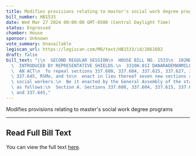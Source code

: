```yaml
---
title: Modifies provisions relating to master's social work degree programs
bill_number: HB1533
date: Wed Mar 27 2024 00:00:00 GMT-0500 (Central Daylight Time)
status: Engrossed
chamber: House
sponsor: Unknown
vote_summary: Unavailable
legiscan_url: https://legiscan.com/MO/text/HB1533/id/2861602
draft: false
bill_text: "|\n  SECOND REGULAR SESSION\n  HOUSE BILL NO. 1533\n  102ND GENERAL ASSEMBLY\n\
  \  INTRODUCED BY REPRESENTATIVE SHIELDS.\n  3310H.01I DANARADEMANMILLER,ChiefClerk\n\
  \  AN ACT\n  To repeal sections 337.600, 337.604, 337.615, 337.627, 337.644, and\
  \ 337.645, RSMo, and to\n  enact in lieu thereof seven new sections relating to\
  \ social workers.\n  Be it enacted by the General Assembly of the state of Missouri,\
  \ as follows:\n  Section A. Sections 337.600, 337.604, 337.615, 337.627, 337.644,\
  \ and 337.645,"
---
```

Modifies provisions relating to master's social work degree programs

---

## Read Full Bill Text

You can view the full text [here](https://legiscan.com/MO/text/HB1533/id/2861602).

